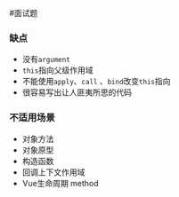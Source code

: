 #面试题 

### 缺点

- 没有`argument`
- `this`指向父级作用域
- 不能使用`apply`、`call` 、`bind`改变`this`指向
- 很容易写出让人匪夷所思的代码

### 不适用场景

- 对象方法
- 对象原型
- 构造函数
- 回调上下文作用域
- Vue生命周期 method